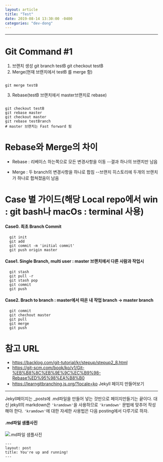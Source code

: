 ```yaml
---
layout: article
title: "Test"
date: 2019-08-14 13:30:00 -0400
categories: "dev-dong"
---
```

----------------------------------------
# Git Command \#1
   1. 브랜치 생성
        git branch testB
        git checkout testB
  2. Merge(현재 브랜치에서 testB 를 merge 함)
<PRE><CODE>
git merge testB
</CODE></PRE>
  3. Rebase(testB 브랜치에서 master브랜치로 rebase)
<PRE><CODE>
git checkout testB
git rebase master
git checkout master
git rebase testBranch
# master 브랜치는 Fast forward 됨 
</CODE></PRE>
# Rebase와 Merge의 차이
  - Rebase : 리베이스 하는쪽으로 모든 변경사항을 이동
    --결과 하나의 브랜치만 남음
  
  - Merge : 두 branch의 변경사항을 하나로 합침 
    --브랜치 히스토리에 두개의 브랜치가 하나로 합쳐졌음이 남음
  
# Case 별 가이드(해당 Local repo에서 win : git bash나 macOs : terminal 사용)
#### Case0. 최초 Branch Commit
      git init
      git add
      git commit -m 'initial commit'
      git push origin master
      
#### Case1. Single Branch, multi user : master 브랜치에서 다른 사람과 작업시 
      git stash
      git pull -r
      git stash pop
      git commit
      git push
      
#### Case2. Brach to branch : master에서 따온 내 작업 branch -> master branch
      git commit
      git chechout master
      git pull
      git merge
      git push

# 참고 URL
- https://backlog.com/git-tutorial/kr/stepup/stepup2_8.html
- https://git-scm.com/book/ko/v1/Git-%EB%B8%8C%EB%9E%9C%EC%B9%98-Rebase%ED%95%98%EA%B8%B0
- https://learngitbranching.js.org/?locale=ko
Jekyll 페이지 만들어보기
---------------

Jekyll페이지는 _posts에 .md파일을 만들어 넣는 것만으로 페이지만들기는 끝이다. 대신 jekyll의 markdown은 `'kramdown'`을 사용하므로 `'kramdown'` 문법에 맞추어 작성해야 한다. `'kramdown'`에 대한 자세한 사용법은 다음 posting에서 다루기로 하자.

#### .md파일 샘플사진
![.md파일 샘플사진](http://gjchoi.github.io/images/github-page/md_sample_img1.png)  

~~~
---
layout: post
title: You're up and running!
---
~~~
